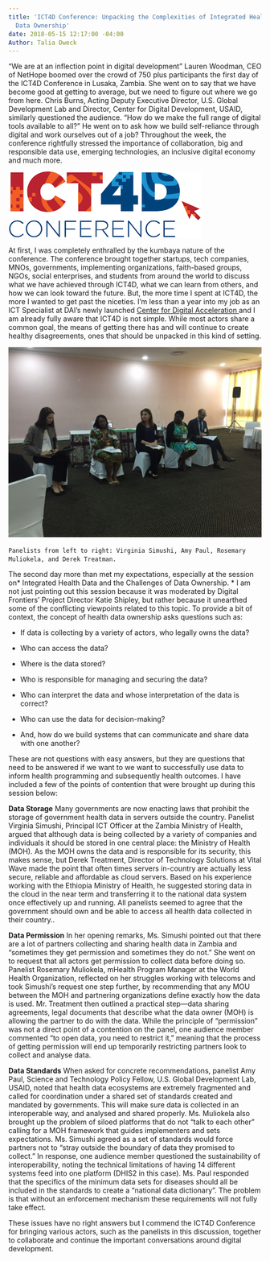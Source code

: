 ```yaml
---
title: 'ICT4D Conference: Unpacking the Complexities of Integrated Health Data and
  Data Ownership'
date: 2018-05-15 12:17:00 -04:00
Author: Talia Dweck
---
```


“We are at an inflection point in digital development” Lauren Woodman, CEO of NetHope boomed over the crowd of 750 plus participants the first day of the ICT4D Conference in Lusaka, Zambia. She went on to say that we have become good at getting to average, but we need to figure out where we go from here. Chris Burns, Acting Deputy Executive Director, U.S. Global Development Lab and Director, Center for Digital Development, USAID, similarly questioned the audience. “How do we make the full range of digital tools available to all?” He went on to ask how we build self-reliance through digital and work ourselves out of a job? Throughout the week, the conference rightfully stressed the importance of collaboration, big and responsible data use, emerging technologies, an inclusive digital economy and much more.

![ict4d logo.png](/uploads/ict4d%20logo.png)

<!--more-->

At first, I was completely enthralled by the kumbaya nature of the conference. The conference brought together startups, tech companies, MNOs, governments, implementing organizations, faith-based groups, NGOs, social enterprises, and students from around the world to discuss what we have achieved through ICT4D, what we can learn from others, and how we can look toward the future. But, the more time I spent at ICT4D, the more I wanted to get past the niceties. I’m less than a year into my job as an ICT Specialist at DAI’s newly launched [Center for Digital Acceleration ](https://www.dai.com/news/dai-launches-the-center-for-digital-acceleration)and I am already fully aware that ICT4D is not simple. While most actors share a common goal, the means of getting there has and will continue to create healthy disagreements, ones that should be unpacked in this kind of setting.

![ICT4D pic.jpg](/uploads/ICT4D%20pic.jpg)

`Panelists from left to right: Virginia Simushi, Amy Paul, Rosemary Muliokela, and Derek Treatman.`

The second day more than met my expectations, especially at the session on\* Integrated Health Data and the Challenges of Data Ownership. \* I am not just pointing out this session because it was moderated by Digital Frontiers’ Project Director Katie Shipley, but rather because it unearthed some of the conflicting viewpoints related to this topic. To provide a bit of context, the concept of health data ownership asks questions such as:

* If data is collecting by a variety of actors, who legally owns the data?

* Who can access the data?

* Where is the data stored?

* Who is responsible for managing and securing the data?

* Who can interpret the data and whose interpretation of the data is correct?

* Who can use the data for decision-making?

* And, how do we build systems that can communicate and share data with one another?

These are not questions with easy answers, but they are questions that need to be answered if we want to we want to successfully use data to inform health programming and subsequently health outcomes. I have included a few of the points of contention that were brought up during this session below:

**Data Storage**
Many governments are now enacting laws that prohibit the storage of government health data in servers outside the country. Panelist Virginia Simushi, Principal ICT Officer at the Zambia Ministry of Health, argued that although data is being collected by a variety of companies and individuals it should be stored in one central place: the Ministry of Health (MOH). As the MOH owns the data and is responsible for its security, this makes sense, but Derek Treatment, Director of Technology Solutions at Vital Wave made the point that often times servers in-country are actually less secure, reliable and affordable as cloud servers. Based on his experience working with the Ethiopia Ministry of Health, he suggested storing data in the cloud in the near term and transferring it to the national data system once effectively up and running. All panelists seemed to agree that the government should own and be able to access all health data collected in their country..

**Data Permission**
In her opening remarks, Ms. Simushi pointed out that there are a lot of partners collecting and sharing health data in Zambia and “sometimes they get permission and sometimes they do not.” She went on to request that all actors get permission to collect data before doing so. Panelist Rosemary Muliokela, mHealth Program Manager at the World Health Organization, reflected on her struggles working with telecoms and took Simushi’s request one step further, by recommending that any MOU between the MOH and partnering organizations define exactly how the data is used. Mr. Treatment then outlined a practical step—data sharing agreements, legal documents that describe what the data owner (MOH) is allowing the partner to do with the data. While the principle of “permission” was not a direct point of a contention on the panel, one audience member commented “to open data, you need to restrict it,” meaning that the process of getting permission will end up temporarily restricting partners look to collect and analyse data.

**Data Standards**
When asked for concrete recommendations, panelist Amy Paul, Science and Technology Policy Fellow, U.S. Global Development Lab, USAID, noted that health data ecosystems are extremely fragmented and called for coordination under a shared set of standards created and mandated by governments. This will make sure data is collected in an interoperable way, and analysed and shared properly. Ms. Muliokela also brought up the problem of siloed platforms that do not “talk to each other” calling for a MOH framework that guides implementers and sets expectations. Ms. Simushi agreed as a set of standards would force partners not to “stray outside the boundary of data they promised to collect.” In response, one audience member questioned the sustainability of interoperability, noting the technical limitations of having 14 different systems feed into one platform (DHIS2 in this case). Ms. Paul responded that the specifics of the minimum data sets for diseases should all be included in the standards to create a “national data dictionary”.  The problem is that without an enforcement mechanism these requirements will not fully take effect.

These issues have no right answers but I commend the ICT4D Conference for bringing various actors, such as the panelists in this discussion, together to collaborate and continue the important conversations around digital development.
